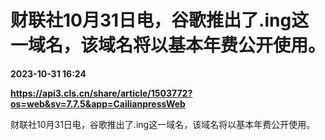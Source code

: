 # 财联社10月31日电，谷歌推出了.ing这一域名，该域名将以基本年费公开使用。

**2023-10-31 16:24**

**https://api3.cls.cn/share/article/1503772?os=web&sv=7.7.5&app=CailianpressWeb**

财联社10月31日电，谷歌推出了.ing这一域名，该域名将以基本年费公开使用。